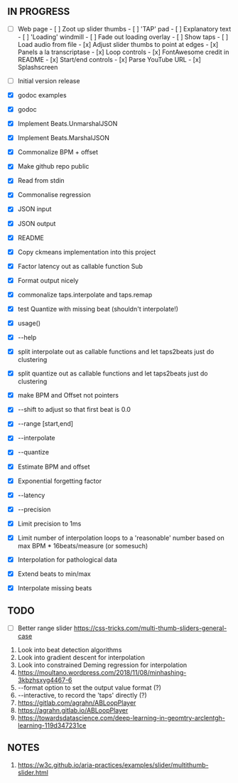## IN PROGRESS

- [ ] Web page
      - [ ] Zoot up slider thumbs
      - [ ] 'TAP' pad
      - [ ] Explanatory text
      - [ ] 'Loading' windmill
      - [ ] Fade out loading overlay
      - [ ] Show taps
      - [ ] Load audio from file
      - [x] Adjust slider thumbs to point at edges
      - [x] Panels a la transcriptase
      - [x] Loop controls
      - [x] FontAwesome credit in README
      - [x] Start/end controls
      - [x] Parse YouTube URL
      - [x] Splashscreen

- [ ] Initial version release

- [x] godoc examples
- [x] godoc
- [x] Implement Beats.UnmarshalJSON
- [x] Implement Beats.MarshalJSON
- [x] Commonalize BPM + offset
- [x] Make github repo public
- [x] Read from stdin
- [x] Commonalise regression
- [x] JSON input
- [x] JSON output
- [x] README
- [x] Copy ckmeans implementation into this project
- [x] Factor latency out as callable function Sub
- [x] Format output nicely
- [x] commonalize taps.interpolate and taps.remap
- [x] test Quantize with missing beat (shouldn't interpolate!)
- [x] usage()
- [x] --help
- [x] split interpolate out as callable functions and let taps2beats just do clustering
- [x] split quantize out as callable functions and let taps2beats just do clustering
- [x] make BPM and Offset not pointers
- [x] --shift to adjust so that first beat is 0.0
- [x] --range [start,end]
- [x] --interpolate
- [x] --quantize
- [x] Estimate BPM and offset
- [x] Exponential forgetting factor
- [x] --latency
- [x] --precision
- [x] Limit precision to 1ms
- [x] Limit number of interpolation loops to a 'reasonable' number based on max BPM * 16beats/measure (or somesuch)
- [x] Interpolation for pathological data
- [x] Extend beats to min/max
- [x] Interpolate missing beats

## TODO

- [ ] Better range slider
      https://css-tricks.com/multi-thumb-sliders-general-case

1. Look into beat detection algorithms
2. Look into gradient descent for interpolation
3. Look into constrained Deming regression for interpolation
3. https://moultano.wordpress.com/2018/11/08/minhashing-3kbzhsxyg4467-6
4. --format option to set the output value format (?)
5. --interactive, to record the 'taps' directly (?)
6. https://gitlab.com/agrahn/ABLoopPlayer
7. https://agrahn.gitlab.io/ABLoopPlayer
8. https://towardsdatascience.com/deep-learning-in-geomtry-arclentgh-learning-119d347231ce

## NOTES

1. https://w3c.github.io/aria-practices/examples/slider/multithumb-slider.html


